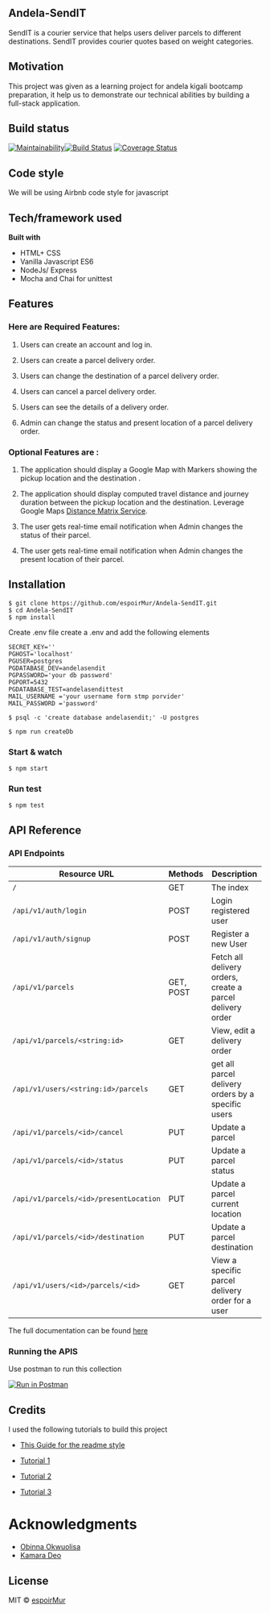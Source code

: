 ## Andela-SendIT

SendIT is a courier service that helps users deliver parcels to different destinations. SendIT
provides courier quotes based on weight categories.

## Motivation

This project was given as a learning project for andela kigali bootcamp preparation, it help us to demonstrate our technical abilities by building a full-stack application.

## Build status

[![Maintainability](https://api.codeclimate.com/v1/badges/9e7b46a32f9fa04d5ee3/maintainability)](https://codeclimate.com/github/espoirMur/Andela-SendIT/maintainability)[![Build Status](https://travis-ci.org/espoirMur/Andela-SendIT.svg?branch=develop)](https://travis-ci.org/espoirMur/Andela-SendIT)
[![Coverage Status](https://coveralls.io/repos/github/espoirMur/Andela-SendIT/badge.svg?branch=develop)](https://coveralls.io/github/espoirMur/Andela-SendIT?branch=develop)

## Code style

We will be using Airbnb code style for javascript

## Tech/framework used

<b>Built with</b>

- HTML+ CSS
- Vanilla Javascript ES6
- NodeJs/ Express
- Mocha and Chai for unittest

## Features

### Here are Required Features:

1. Users can create an account and log in.

2. Users can create a parcel delivery order.

3. Users can change the destination of a parcel delivery order.

4. Users can cancel a parcel delivery order.

5. Users can see the details of a delivery order.

6. Admin can change the status and present location of a parcel delivery order.

### Optional Features are :

1. The application should display a Google Map with Markers showing the pickup location
   and the destination .

2. The application should display computed travel distance and journey duration between
   the pickup location and the destination. Leverage Google Maps [Distance Matrix Service](https://www.google.com/url?q=https://developers.google.com/maps/documentation/javascript/examples/distance-matrix&ust=1540951920000000&usg=AFQjCNEYH17s27tYweNRYehge7Lw0ReUeA&hl=en-GB&source=gmail).

3. The user gets real-time email notification when Admin changes the status of their parcel.

4. The user gets real-time email notification when Admin changes the present location of
   their parcel.

## Installation

    $ git clone https://github.com/espoirMur/Andela-SendIT.git
    $ cd Andela-SendIT
    $ npm install

Create .env file
create a .env and add the following elements
```
SECRET_KEY=''
PGHOST='localhost'
PGUSER=postgres
PGDATABASE_DEV=andelasendit
PGPASSWORD='your db password'
PGPORT=5432
PGDATABASE_TEST=andelasendittest
MAIL_USERNAME ='your username form stmp porvider'
MAIL_PASSWORD ='password'
```

  `$ psql -c 'create database andelasendit;' -U postgres`
  
  `$ npm run createDb`

### Start & watch

    $ npm start

### Run test

    $ npm test


## API Reference

### API Endpoints

| Resource URL                                    | Methods   | Description                                               |
| ----------------------------------------------- | --------- | --------------------------------------------------------- |
| `/`                                             | GET       | The index   
| `/api/v1/auth/login`         | POST      | Login registered user  |
| `/api/v1/auth/signup `       | POST      | Register a new User    |                                              |
| `/api/v1/parcels`                               | GET, POST | Fetch all delivery orders, create a parcel delivery order |
| `/api/v1/parcels/<string:id>`                   | GET | View, edit a delivery order                               |
| `/api/v1/users/<string:id>/parcels`             | GET       | get all parcel delivery orders by a specific users        |
| `/api/v1/parcels/<id>/cancel`       | PUT      | Update a parcel    |
| `/api/v1/parcels/<id>/status`      | PUT      | Update a parcel status    |
| `/api/v1/parcels/<id>/presentLocation `      | PUT      | Update a parcel current location    |
| `/api/v1/parcels/<id>/destination`       | PUT      | Update a parcel destination    |
| `/api/v1/users/<id>/parcels/<id>` | GET | View a specific parcel delivery order for a user   |

The full documentation can be found [here](https://documenter.getpostman.com/view/2725783/RzfcNXj2)

### Running the APIS

Use postman to run this collection

[![Run in Postman](https://run.pstmn.io/button.svg)](https://app.getpostman.com/run-collection/2725783/RzfcNXj2)

## Credits

I used the following tutorials to build this project

- [This Guide for the readme style](https://medium.com/@meakaakka/a-beginners-guide-to-writing-a-kickass-readme-7ac01da88ab3)

- [Tutorial 1](https://scotch.io/tutorials/test-a-node-restful-api-with-mocha-and-chai)

- [Tutorial 2](https://medium.com/@purposenigeria/build-a-restful-api-with-node-js-and-express-js-d7e59c7a3dfb)

- [Tutorial 3](http://dsernst.com/2015/09/02/node-mocha-travis-istanbul-coveralls-unit-tests-coverage-for-your-open-source-project/)

# Acknowledgments

- [Obinna Okwuolisa](https://github.com/andela-ookwuolisa)
- [Kamara Deo](https://github.com/dkam26)

## License

MIT © [espoirMur](https://github.com/espoirMur)
